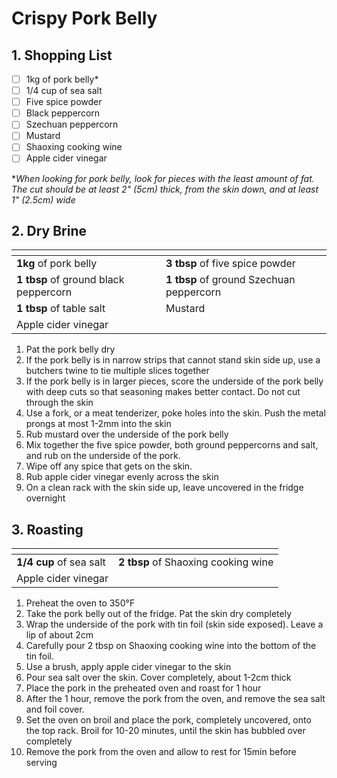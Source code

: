 # Crispy Pork Belly

## 1. Shopping List
- [ ] 1kg  of pork belly*
- [ ] 1/4 cup of sea salt
- [ ] Five spice powder
- [ ] Black peppercorn
- [ ] Szechuan peppercorn
- [ ] Mustard
- [ ] Shaoxing cooking wine
- [ ] Apple cider vinegar

**When looking for pork belly, look for pieces with the least amount of fat. The cut should be at least 2" (5cm) thick, from the skin down, and at least 1" (2.5cm) wide*

## 2. Dry Brine
|<!-- -->|<!-- -->|
|---|---|
|**1kg** of pork belly|**3 tbsp** of five spice powder|
|**1 tbsp** of ground black peppercorn|**1 tbsp** of ground Szechuan peppercorn|
|**1 tbsp** of table salt|Mustard|
|Apple cider vinegar||

1. Pat the pork belly dry
2. If the pork belly is in narrow strips that cannot stand skin side up, use a butchers twine to tie multiple slices together
3. If the pork belly is in larger pieces, score the underside of the pork belly with deep cuts so that seasoning makes better contact. Do not cut through the skin
4. Use a fork, or a meat tenderizer, poke holes into the skin. Push the metal prongs at most 1-2mm into the skin
5. Rub mustard over the underside of the pork belly
6. Mix together the five spice powder, both ground peppercorns and salt, and rub on the underside of the pork.
7. Wipe off any spice that gets on the skin.
8. Rub apple cider vinegar evenly across the skin
8. On a clean rack with the skin side up, leave uncovered in the fridge overnight

## 3. Roasting
|<!-- -->|<!-- -->|
|---|---|
|**1/4 cup** of sea salt|**2 tbsp** of Shaoxing cooking wine|
|Apple cider vinegar||

1. Preheat the oven to 350°F
2. Take the pork belly out of the fridge. Pat the skin dry completely
3. Wrap the underside of the pork with tin foil (skin side exposed). Leave a lip of about 2cm
4. Carefully pour 2 tbsp on Shaoxing cooking wine into the bottom of the tin foil.
5. Use a brush, apply apple cider vinegar to the skin
6. Pour sea salt over the skin. Cover completely, about 1-2cm thick
7. Place the pork in the preheated oven and roast for 1 hour
8. After the 1 hour, remove the pork from the oven, and remove the sea salt and foil cover.
9. Set the oven on broil and place the pork, completely uncovered, onto the top rack. Broil for 10-20 minutes, until the skin has bubbled over completely
10. Remove the pork from the oven and allow to rest for 15min before serving
